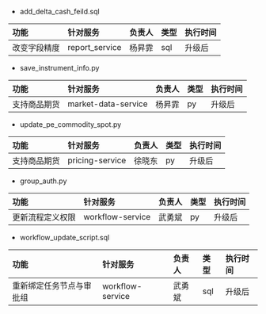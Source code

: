- add_delta_cash_feild.sql 

|功能|针对服务|负责人|类型|执行时间|
|:-------|:-------|:-------|:-------|:-------|
|改变字段精度|report_service|杨昇霏|sql|升级后

- save_instrument_info.py

|功能|针对服务|负责人|类型|执行时间|
|:-------|:-------|:-------|:-------|:-------|
|支持商品期货|market-data-service|杨昇霏|py|升级后

- update_pe_commodity_spot.py

|功能|针对服务|负责人|类型|执行时间|
|:-------|:-------|:-------|:-------|:-------|
|支持商品期货|pricing-service|徐晓东|py|升级后

- group_auth.py

|功能|针对服务|负责人|类型|执行时间|
|:-------|:-------|:-------|:-------|:-------|
|更新流程定义权限|workflow-service|武勇斌|py|升级后

- workflow_update_script.sql

|功能|针对服务|负责人|类型|执行时间|
|:-------|:-------|:-------|:-------|:-------|
|重新绑定任务节点与审批组|workflow-service|武勇斌|sql|升级后